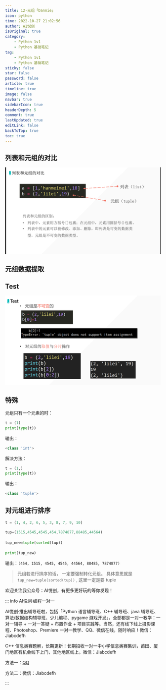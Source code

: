 ```yaml
---
title: 12-元组「Dannie」
icon: python
time: 2022-10-27 21:02:56
author: AI悦创
isOriginal: true
category: 
    - Python 1v1
    - Python 基础笔记
tag:
    - Python 1v1
    - Python 基础笔记
sticky: false
star: false
password: false
article: true
timeline: true
image: false
navbar: true
sidebarIcon: true
headerDepth: 5
comment: true
lastUpdated: true
editLink: false
backToTop: true
toc: true
---
```


## 列表和元组的对比

![image-20221027213954509](./12.assets/image-20221027213954509.png)

## 元组数据提取

## Test

![image-20221027214729922](./12.assets/image-20221027214729922.png)

## 特殊

元组只有一个元素的时：

```python
t = (1)
print(type(t))
```

输出：

```python
<class 'int'>
```

解决方法：

```python
t = (1,)
print(type(t))
```

输出：

```python
<class 'tuple'>
```

## 对元组进行排序

```python
t = (1, 4, 2, 6, 5, 3, 8, 7, 9, 10)
```

```python
tup=(1515,4545,4545,454,7874877,88485,44564)

tup_new=tuple(sorted(tup))

print(tup_new)
```

输出：`(454, 1515, 4545, 4545, 44564, 88485, 7874877)`

> 元组若进行排序的话， 一定要强制转化元组。 具体意思就是 `tup_new=tuple(sorted(tup))`  ,   这里一定是要 tuple 

欢迎关注我公众号：AI悦创，有更多更好玩的等你发现！

::: info AI悦创·编程一对一

AI悦创·推出辅导班啦，包括「Python 语言辅导班、C++ 辅导班、java 辅导班、算法/数据结构辅导班、少儿编程、pygame 游戏开发」，全部都是一对一教学：一对一辅导 + 一对一答疑 + 布置作业 + 项目实践等。当然，还有线下线上摄影课程、Photoshop、Premiere 一对一教学、QQ、微信在线，随时响应！微信：Jiabcdefh

C++ 信息奥赛题解，长期更新！长期招收一对一中小学信息奥赛集训，莆田、厦门地区有机会线下上门，其他地区线上。微信：Jiabcdefh

方法一：[QQ](http://wpa.qq.com/msgrd?v=3&uin=1432803776&site=qq&menu=yes)

方法二：微信：Jiabcdefh

:::
